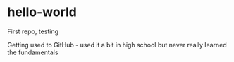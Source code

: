 # hello-world
First repo, testing

Getting used to GitHub - used it a bit in high school but never really learned the fundamentals
